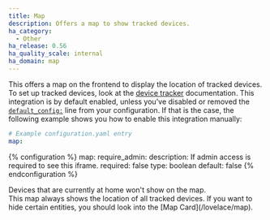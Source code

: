 ```yaml
---
title: Map
description: Offers a map to show tracked devices.
ha_category:
  - Other
ha_release: 0.56
ha_quality_scale: internal
ha_domain: map
---
```


This offers a map on the frontend to display the location of tracked devices. To set up tracked devices, look at the [device tracker](/integrations/device_tracker/) documentation. This integration is by default enabled, unless you've disabled or removed the [`default_config:`](https://www.home-assistant.io/integrations/default_config/) line from your configuration. If that is the case, the following example shows you how to enable this integration manually:

```yaml
# Example configuration.yaml entry
map:
```

{% configuration %}
map:
  require_admin:
  description: If admin access is required to see this iframe.
  required: false
  type: boolean
  default: false
{% endconfiguration %}

<div class='note'>
Devices that are currently at home won't show on the map.
</div>

<div class='note'>
This map always shows the location of all tracked devices. If you want to hide certain entities, you should look into the [Map Card](/lovelace/map).
</div>
